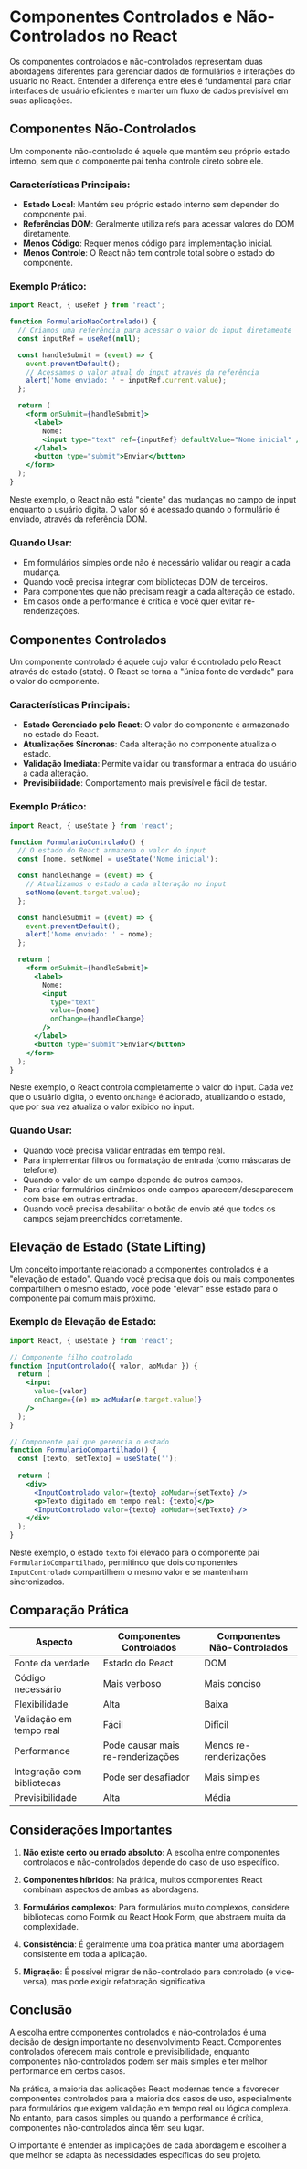 # Componentes Controlados e Não-Controlados no React

Os componentes controlados e não-controlados representam duas abordagens diferentes para gerenciar dados de formulários e interações do usuário no React. Entender a diferença entre eles é fundamental para criar interfaces de usuário eficientes e manter um fluxo de dados previsível em suas aplicações.

## Componentes Não-Controlados

Um componente não-controlado é aquele que mantém seu próprio estado interno, sem que o componente pai tenha controle direto sobre ele.

### Características Principais:

- **Estado Local**: Mantém seu próprio estado interno sem depender do componente pai.
- **Referências DOM**: Geralmente utiliza refs para acessar valores do DOM diretamente.
- **Menos Código**: Requer menos código para implementação inicial.
- **Menos Controle**: O React não tem controle total sobre o estado do componente.

### Exemplo Prático:

```jsx
import React, { useRef } from 'react';

function FormularioNaoControlado() {
  // Criamos uma referência para acessar o valor do input diretamente
  const inputRef = useRef(null);

  const handleSubmit = (event) => {
    event.preventDefault();
    // Acessamos o valor atual do input através da referência
    alert('Nome enviado: ' + inputRef.current.value);
  };

  return (
    <form onSubmit={handleSubmit}>
      <label>
        Nome:
        <input type="text" ref={inputRef} defaultValue="Nome inicial" />
      </label>
      <button type="submit">Enviar</button>
    </form>
  );
}
```

Neste exemplo, o React não está "ciente" das mudanças no campo de input enquanto o usuário digita. O valor só é acessado quando o formulário é enviado, através da referência DOM.

### Quando Usar:

- Em formulários simples onde não é necessário validar ou reagir a cada mudança.
- Quando você precisa integrar com bibliotecas DOM de terceiros.
- Para componentes que não precisam reagir a cada alteração de estado.
- Em casos onde a performance é crítica e você quer evitar re-renderizações.

## Componentes Controlados

Um componente controlado é aquele cujo valor é controlado pelo React através do estado (state). O React se torna a "única fonte de verdade" para o valor do componente.

### Características Principais:

- **Estado Gerenciado pelo React**: O valor do componente é armazenado no estado do React.
- **Atualizações Síncronas**: Cada alteração no componente atualiza o estado.
- **Validação Imediata**: Permite validar ou transformar a entrada do usuário a cada alteração.
- **Previsibilidade**: Comportamento mais previsível e fácil de testar.

### Exemplo Prático:

```jsx
import React, { useState } from 'react';

function FormularioControlado() {
  // O estado do React armazena o valor do input
  const [nome, setNome] = useState('Nome inicial');

  const handleChange = (event) => {
    // Atualizamos o estado a cada alteração no input
    setNome(event.target.value);
  };

  const handleSubmit = (event) => {
    event.preventDefault();
    alert('Nome enviado: ' + nome);
  };

  return (
    <form onSubmit={handleSubmit}>
      <label>
        Nome:
        <input 
          type="text" 
          value={nome} 
          onChange={handleChange} 
        />
      </label>
      <button type="submit">Enviar</button>
    </form>
  );
}
```

Neste exemplo, o React controla completamente o valor do input. Cada vez que o usuário digita, o evento `onChange` é acionado, atualizando o estado, que por sua vez atualiza o valor exibido no input.

### Quando Usar:

- Quando você precisa validar entradas em tempo real.
- Para implementar filtros ou formatação de entrada (como máscaras de telefone).
- Quando o valor de um campo depende de outros campos.
- Para criar formulários dinâmicos onde campos aparecem/desaparecem com base em outras entradas.
- Quando você precisa desabilitar o botão de envio até que todos os campos sejam preenchidos corretamente.

## Elevação de Estado (State Lifting)

Um conceito importante relacionado a componentes controlados é a "elevação de estado". Quando você precisa que dois ou mais componentes compartilhem o mesmo estado, você pode "elevar" esse estado para o componente pai comum mais próximo.

### Exemplo de Elevação de Estado:

```jsx
import React, { useState } from 'react';

// Componente filho controlado
function InputControlado({ valor, aoMudar }) {
  return (
    <input 
      value={valor} 
      onChange={(e) => aoMudar(e.target.value)} 
    />
  );
}

// Componente pai que gerencia o estado
function FormularioCompartilhado() {
  const [texto, setTexto] = useState('');
  
  return (
    <div>
      <InputControlado valor={texto} aoMudar={setTexto} />
      <p>Texto digitado em tempo real: {texto}</p>
      <InputControlado valor={texto} aoMudar={setTexto} />
    </div>
  );
}
```

Neste exemplo, o estado `texto` foi elevado para o componente pai `FormularioCompartilhado`, permitindo que dois componentes `InputControlado` compartilhem o mesmo valor e se mantenham sincronizados.

## Comparação Prática

| Aspecto | Componentes Controlados | Componentes Não-Controlados |
|---------|-------------------------|----------------------------|
| Fonte da verdade | Estado do React | DOM |
| Código necessário | Mais verboso | Mais conciso |
| Flexibilidade | Alta | Baixa |
| Validação em tempo real | Fácil | Difícil |
| Performance | Pode causar mais re-renderizações | Menos re-renderizações |
| Integração com bibliotecas | Pode ser desafiador | Mais simples |
| Previsibilidade | Alta | Média |

## Considerações Importantes

1. **Não existe certo ou errado absoluto**: A escolha entre componentes controlados e não-controlados depende do caso de uso específico.

2. **Componentes híbridos**: Na prática, muitos componentes React combinam aspectos de ambas as abordagens.

3. **Formulários complexos**: Para formulários muito complexos, considere bibliotecas como Formik ou React Hook Form, que abstraem muita da complexidade.

4. **Consistência**: É geralmente uma boa prática manter uma abordagem consistente em toda a aplicação.

5. **Migração**: É possível migrar de não-controlado para controlado (e vice-versa), mas pode exigir refatoração significativa.

## Conclusão

A escolha entre componentes controlados e não-controlados é uma decisão de design importante no desenvolvimento React. Componentes controlados oferecem mais controle e previsibilidade, enquanto componentes não-controlados podem ser mais simples e ter melhor performance em certos casos.

Na prática, a maioria das aplicações React modernas tende a favorecer componentes controlados para a maioria dos casos de uso, especialmente para formulários que exigem validação em tempo real ou lógica complexa. No entanto, para casos simples ou quando a performance é crítica, componentes não-controlados ainda têm seu lugar.

O importante é entender as implicações de cada abordagem e escolher a que melhor se adapta às necessidades específicas do seu projeto.
